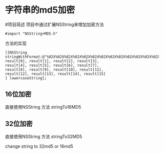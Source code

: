 字符串的md5加密
====
#项目简述
项目中通过扩展NSString来增加加密方法 <br>
```oc
#import "NSString+MD5.h"
```
方法的实现
```oc
[[NSString stringWithFormat:@"%02X%02X%02X%02X%02X%02X%02X%02X%02X%02X%02X%02X%02X%02X%02X%02X",
result[0], result[1], result[2], result[3],
result[4], result[5], result[6], result[7],
result[8], result[9], result[10], result[11],
result[12], result[13], result[14], result[15]
] lowercaseString];
```
## 16位加密
直接使用NSString 方法 stringTo16MD5
## 32位加密 
直接使用NSString 方法 stringTo32MD5

change string to 32md5 or 16md5
